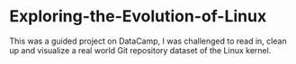 # Exploring-the-Evolution-of-Linux
This was a guided project on DataCamp, I was challenged to read in, clean up and visualize a real world Git repository dataset of the Linux kernel. 
